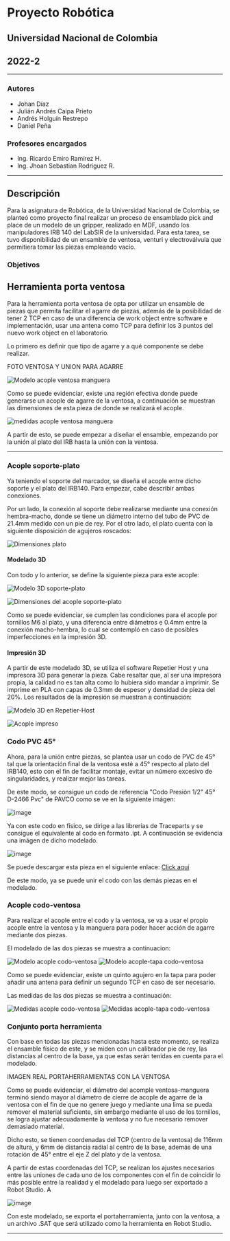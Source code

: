 # Proyecto Robótica
## Universidad Nacional de Colombia
## 2022-2
***
### Autores
- Johan Díaz
- Julián Andrés Caipa Prieto
- Andrés Holguín Restrepo 
- Daniel Peña

### Profesores encargados
- Ing. Ricardo Emiro Ramírez H.
- Ing. Jhoan Sebastian Rodriguez R.
***


## Descripción

Para la asignatura de Robótica, de la Universidad Nacional de Colombia, se planteó como proyecto final realizar un proceso de ensamblado pick and place de un modelo de un gripper, realizado en MDF, usando los manipuladores IRB 140 del LabSIR de la universidad. Para esta tarea, se tuvo disponibilidad de un ensamble de ventosa, venturi y electroválvula que permitiera tomar las piezas empleando vacío.
### Objetivos



## Herramienta porta ventosa

Para la herramienta porta ventosa de opta por utilizar un ensamble de piezas que permita facilitar el agarre de piezas, además de la posibilidad de tener 2 TCP en caso de una diferencia de work object entre software e implementación, usar una antena como TCP para definir los 3 puntos del nuevo work object en el laboratorio.

Lo primero es definir que tipo de agarre y a qué componente se debe realizar.

FOTO VENTOSA Y UNION PARA AGARRE

![Modelo acople ventosa manguera](https://user-images.githubusercontent.com/64372371/203583419-3b360a2b-2147-45c7-ae40-20dd16941638.png)

Como se puede evidenciar, existe una región efectiva donde puede generarse un acople de agarre de la ventosa, a continuación se muestran las dimensiones de esta pieza de donde se realizará el acople.

![medidas acople ventosa manguera](https://user-images.githubusercontent.com/64372371/203585673-74d0e43a-491f-4a5e-bfcb-7fd83b5dfbbe.png)


A partir de esto, se puede empezar a diseñar el ensamble, empezando por la unión al plato del IRB hasta la unión con la ventosa.
***

### Acople soporte-plato

Ya teniendo el soporte del marcador, se diseña el acople entre dicho soporte y el plato del IRB140. Para empezar, cabe describir ambas conexiones.  

Por un lado, la conexión al soporte debe realizarse mediante una conexión hembra-macho, donde se tiene un diámetro interno del tubo de PVC de 21.4mm medido con un pie de rey. Por el otro lado, el plato cuenta con la siguiente disposición de agujeros roscados:

![Dimensiones plato](https://user-images.githubusercontent.com/64372371/203584279-e67c42e7-d4b9-4d3b-964c-9340f5eed0bf.png)
#### Modelado 3D

Con todo y lo anterior, se define la siguiente pieza para este acople:

![Modelo 3D soporte-plato](https://user-images.githubusercontent.com/64372371/203584315-dc1dbe92-3cac-4169-8002-fb8958b9797c.png)

![Dimensiones del acople soporte-plato](https://user-images.githubusercontent.com/64372371/203584426-d3a3a7c6-6d22-4989-a873-44373c25157e.png)

Como se puede evidenciar, se cumplen las condiciones para el acople por tornillos M6 al plato, y una diferencia entre diámetros e 0.4mm entre la conexión macho-hembra, lo cual se contempló en caso de posibles imperfecciones en la impresión 3D.

#### Impresión 3D

A partir de este modelado 3D, se utiliza el software Repetier Host y una impresora 3D para generar la pieza. Cabe resaltar que, al ser una impresora propia, la calidad no es tan alta como lo hubiera sido mandar a imprimir. Se imprime en PLA con capas de 0.3mm de espesor y densidad de pieza del 20%. Los resultados de la impresión se muestran a continuación:


![Modelo 3D en Repetier-Host](https://user-images.githubusercontent.com/64372371/203584524-66957a24-f991-4180-9237-e9da907691d7.png)

![Acople impreso](https://user-images.githubusercontent.com/64372371/203584888-b88c357b-2ada-4698-97bd-f5cd05064b57.png)



### Codo PVC 45°

Ahora, para la unión entre piezas, se plantea usar un codo de PVC de 45° tal que la orientación final de la ventosa esté a 45° respecto al plato del IRB140, esto con el fin de facilitar montaje, evitar un número excesivo de singularidades, y realizar mejor las tareas.

De este modo, se consigue un codo de referencia "Codo Presión 1/2" 45° D-2466 Pvc" de PAVCO como se ve en la siguiente imágen:

![image](https://user-images.githubusercontent.com/64372371/203583651-51b62e79-2e7d-4d8c-b09e-a806d6162a24.png)

Ya con este codo en físico, se dirige a las librerías de Traceparts y se consigue el equivalente al codo en formato .ipt. A continuación se evidencia una imágen de dicho modelado.

![image](https://user-images.githubusercontent.com/64372371/203583669-ace78a8e-4f17-4e3d-bbe6-18ee35f8ba15.png)

Se puede descargar esta pieza en el siguiente enlace: [Click aquí](https://www.traceparts.com/es/product/cepex-codo-45deg-encolar-hembra-serie-metrica-up02sf-d16-code16307?CatalogPath=TRACEPARTS%3ATP07003005&Product=32-18022005-099264&PartNumber=05%2002%20016)

De este modo, ya se puede unir el codo con las demás piezas en el modelado.


### Acople codo-ventosa

Para realizar el acople entre el codo y la ventosa, se va a usar el propio acople entre la ventosa y la manguera para poder hacer acción de agarre mediante dos piezas.


El modelado de las dos piezas se muestra a continuacion:

![Modelo acople codo-ventosa](https://github.com/danielCamiloP/ProyectoRobotica/blob/main/CAD/PortaHerramienta/Imagenes/base%201.png?raw=true)
![Modelo acople-tapa codo-ventosa](https://github.com/danielCamiloP/ProyectoRobotica/blob/main/CAD/PortaHerramienta/Imagenes/base%202.png?raw=true)

Como se puede evidenciar, existe un quinto agujero en la tapa para poder añadir una antena para definir un segundo TCP en caso de ser necesario.

Las medidas de las dos piezas se muestra a continuación:

![Medidas acople codo-ventosa](https://github.com/danielCamiloP/ProyectoRobotica/blob/main/CAD/PortaHerramienta/Imagenes/base%201%20medidas.png?raw=true)
![Medidas acople-tapa codo-ventosa](https://github.com/danielCamiloP/ProyectoRobotica/blob/main/CAD/PortaHerramienta/Imagenes/base%202%20medidas.png?raw=true)

 
### Conjunto porta herramienta

Con base en todas las piezas mencionadas hasta este momento, se realiza el ensamble físico de este, y se miden con un calibrador pie de rey, las distancias al centro de la base, ya que estas serán tenidas en cuenta para el modelado.

IMAGEN REAL PORTAHERRAMIENTAS CON LA VENTOSA

Como se puede evidenciar, el diámetro del acomple ventosa-manguera terminó siendo mayor al diámetro de cierre de acople de agarre de la ventosa con el fin de que no genere juego y mediante una lima se pueda remover el material suficiente, sin embargo mediante el uso de los tornillos, se logra ajustar adecuadamente la ventosa y no fue necesario remover demasiado material.

Dicho esto, se tienen coordenadas del TCP (centro de la ventosa) de 116mm de altura, y 6mm de distancia radial al centro de la base, además de una rotación de 45° entre el eje Z del plato y de la ventosa.

A partir de estas coordenadas del TCP, se realizan los ajustes necesarios entre las uniones de cada uno de los componentes con el fin de coincidir lo más posible entre la realidad y el modelado para luego ser exportado a Robot Studio. A

![image](https://user-images.githubusercontent.com/64372371/203583700-d8cf30a6-35c1-4ec1-ba2b-b0f0eb427318.png)


Con este modelado, se exporta el portaherramienta, junto con la ventosa, a un archivo .SAT que será utilizado como la herramienta en Robot Studio.
***
